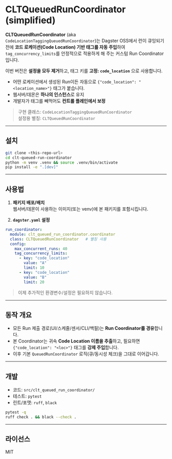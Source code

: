 # CLTQueuedRunCoordinator (simplified)

**CLTQueuedRunCoordinator** (aka `CodeLocationTaggingQueuedRunCoordinator`)는 Dagster OSS에서
런이 큐잉되기 전에 **코드 로케이션(Code Location) 기반 태그를 자동 주입**하여
`tag_concurrency_limits`를 안정적으로 적용하게 해 주는 커스텀 Run Coordinator입니다.

이번 버전은 **설정을 모두 제거**하고, 태그 키를 **고정: `code_location`** 으로 사용합니다.
- 어떤 로케이션에서 생성된 Run이든 자동으로 `{"code_location": "<location_name>"}` 태그가 붙습니다.
- 웹서버/데몬은 **하나의 인스턴스**로 유지
- 개발자가 태그를 빼먹어도 **컨트롤 플레인에서 보정**

> 구현 클래스: `CodeLocationTaggingQueuedRunCoordinator`  
> 설정용 별칭: `CLTQueuedRunCoordinator`

---

## 설치

```bash
git clone <this-repo-url>
cd clt-queued-run-coordinator
python -m venv .venv && source .venv/bin/activate
pip install -e ".[dev]"
```

---

## 사용법

1) **패키지 배포/배치**  
웹서버/데몬이 사용하는 이미지(또는 venv)에 본 패키지를 포함시킵니다.

2) **`dagster.yaml` 설정**

```yaml
run_coordinator:
  module: clt_queued_run_coordinator.coordinator
  class: CLTQueuedRunCoordinator   # 별칭 사용
  config:
    max_concurrent_runs: 40
    tag_concurrency_limits:
      - key: "code_location"
        value: "A"
        limit: 10
      - key: "code_location"
        value: "B"
        limit: 20
```

> 이제 추가적인 환경변수/설정은 필요하지 않습니다.

---

## 동작 개요

- 모든 Run 제출 경로(UI/스케줄/센서/CLI/백필)는 **Run Coordinator를 경유**합니다.
- 본 Coordinator는 귀속 **Code Location 이름을 추출**하고, 필요하면 `{"code_location": "<loc>"}` 태그를 **강제 주입**합니다.
- 이후 기본 `QueuedRunCoordinator` 로직(큐/동시성 체크)을 그대로 이어갑니다.

---

## 개발

- 코드: `src/clt_queued_run_coordinator/`
- 테스트: `pytest`
- 린트/포맷: `ruff`, `black`

```bash
pytest -q
ruff check . && black --check .
```

---

## 라이선스

MIT
